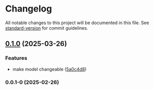 # Changelog

All notable changes to this project will be documented in this file. See [standard-version](https://github.com/conventional-changelog/standard-version) for commit guidelines.

## [0.1.0](https://github.com/UpAssist/neos-contentaiassistent/compare/0.0.1-0...0.1.0) (2025-03-26)


### Features

* make model changeable ([5a0c4d8](https://github.com/UpAssist/neos-contentaiassistent/commit/5a0c4d87e1048af0fcfdd3daf9cb73d6c7bf4442))

### 0.0.1-0 (2025-02-26)
